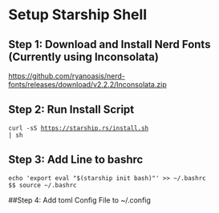 # Setup Starship Shell

## Step 1: Download and Install Nerd Fonts (Currently using Inconsolata)
https://github.com/ryanoasis/nerd-fonts/releases/download/v2.2.2/Inconsolata.zip

## Step 2: Run Install Script
<code>curl -sS https://starship.rs/install.sh | sh</code>

## Step 3: Add Line to bashrc
<code>echo 'export eval "$(starship init bash)"' >> ~/.bashrc $$ source ~/.bashrc</code>

##Step 4: Add toml Config File to ~/.config
